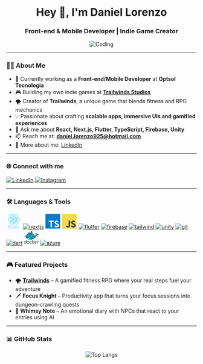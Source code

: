<h1 align="center">Hey 👋, I'm Daniel Lorenzo</h1>
<h3 align="center">Front-end & Mobile Developer | Indie Game Creator</h3>

<p align="center">
  <img alt="Coding" width="400" src="https://media.tenor.com/3bTxZ4HdrysAAAAd/pixels-neon.gif">
</p>

---

### 👨‍💻 About Me
- 🔭 Currently working as a **Front-end/Mobile Developer** at **Optsol Tecnologia**  
- 🎮 Building my own indie games at **[Trailwinds Studios](https://trailwinds-studios.com.br)**  
- 🌪 Creator of **Trailwinds**, a unique game that blends fitness and RPG mechanics  
- 💡 Passionate about crafting **scalable apps, immersive UIs and gamified experiences**  
- 💬 Ask me about **React, Next.js, Flutter, TypeScript, Firebase, Unity**  
- 📫 Reach me at: **daniel.lorenzo925@hotmail.com**  
- 📄 More about me: [LinkedIn](https://www.linkedin.com/in/daniel-lorenzo-silva-moreira-750116203/)  

---

### 🌐 Connect with me
<p align="left">
<a href="https://linkedin.com/in/daniel-lorenzo-silva-moreira" target="blank">
  <img align="center" src="https://raw.githubusercontent.com/rahuldkjain/github-profile-readme-generator/master/src/images/icons/Social/linked-in-alt.svg" alt="LinkedIn" height="30" width="40"/>
</a>
<a href="https://instagram.com/daniellorenzosm" target="blank">
  <img align="center" src="https://raw.githubusercontent.com/rahuldkjain/github-profile-readme-generator/master/src/images/icons/Social/instagram.svg" alt="Instagram" height="30" width="40"/>
</a>
</p>

---

### 🛠️ Languages & Tools
<p align="left">
<a href="https://reactjs.org/" target="_blank"><img src="https://raw.githubusercontent.com/devicons/devicon/master/icons/react/react-original-wordmark.svg" alt="react" width="40" height="40"/></a>
<a href="https://nextjs.org/" target="_blank"><img src="https://cdn.worldvectorlogo.com/logos/nextjs-2.svg" alt="nextjs" width="40" height="40"/></a>
<a href="https://www.typescriptlang.org/" target="_blank"><img src="https://raw.githubusercontent.com/devicons/devicon/master/icons/typescript/typescript-original.svg" alt="typescript" width="40" height="40"/></a>
<a href="https://developer.mozilla.org/en-US/docs/Web/JavaScript" target="_blank"><img src="https://raw.githubusercontent.com/devicons/devicon/master/icons/javascript/javascript-original.svg" alt="javascript" width="40" height="40"/></a>
<a href="https://flutter.dev" target="_blank"><img src="https://www.vectorlogo.zone/logos/flutterio/flutterio-icon.svg" alt="flutter" width="40" height="40"/></a>
<a href="https://firebase.google.com/" target="_blank"><img src="https://www.vectorlogo.zone/logos/firebase/firebase-icon.svg" alt="firebase" width="40" height="40"/></a>
<a href="https://tailwindcss.com/" target="_blank"><img src="https://www.vectorlogo.zone/logos/tailwindcss/tailwindcss-icon.svg" alt="tailwind" width="40" height="40"/></a>
<a href="https://unity.com/" target="_blank"><img src="https://www.vectorlogo.zone/logos/unity3d/unity3d-icon.svg" alt="unity" width="40" height="40"/></a>
<a href="https://git-scm.com/" target="_blank"><img src="https://www.vectorlogo.zone/logos/git-scm/git-scm-icon.svg" alt="git" width="40" height="40"/></a>
<a href="https://dart.dev" target="_blank"><img src="https://www.vectorlogo.zone/logos/dartlang/dartlang-icon.svg" alt="dart" width="40" height="40"/></a>
<a href="https://www.docker.com/" target="_blank"><img src="https://raw.githubusercontent.com/devicons/devicon/master/icons/docker/docker-original-wordmark.svg" alt="docker" width="40" height="40"/></a>
<a href="https://azure.microsoft.com/" target="_blank"><img src="https://www.vectorlogo.zone/logos/microsoft_azure/microsoft_azure-icon.svg" alt="azure" width="40" height="40"/></a>
</p>

---

### 🎮 Featured Projects
- 🌪 **[Trailwinds](https://trailwinds-studios.com.br)** – A gamified fitness RPG where your real steps fuel your adventure  
- 🗡 **Focus Knight** – Productivity app that turns your focus sessions into dungeon-crawling quests  
- 📔 **Whimsy Note** – An emotional diary with NPCs that react to your entries using AI  

---

### 📊 GitHub Stats
<p align="center">
  <img src="https://github-readme-stats.vercel.app/api/top-langs?username=daniellorenzo925&show_icons=true&locale=en&layout=compact&theme=radical" alt="Top Langs"/>
</p>
